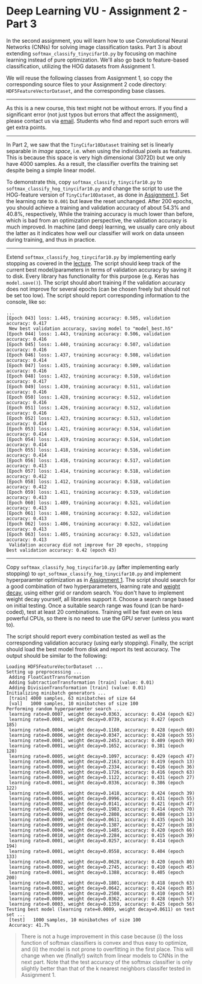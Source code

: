 
# Deep Learning VU - Assignment 2 - Part 3 #

In the second assignment, you will learn how to use Convolutional Neural Networks (CNNs) for solving image classification tasks. Part 3 is about extending `softmax_classify_tinycifar10.py` by focusing on machine learning instead of pure optimization. We'll also go back to feature-based classification, utilizing the HOG datasets from Assignment 1.

We will reuse the following classes from Assignment 1, so copy the corresponding source files to your Assignment 2 code directory: `HDF5FeatureVectorDataset`, and the corresponding base classes.

-----

As this is a new course, this text might not be without errors. If you find a significant error (not just typos but errors that affect the assignment), please contact us via [email](mailto:dlvc@caa.tuwien.ac.at). Students who find and report such errors will get extra points.

-----

In Part 2, we saw that the `TinyCifar10Dataset` training set is linearly separable in *image space*, i.e. when using the individual pixels as features. This is because this space is very high dimensional (3072D) but we only have 4000 samples. As a result, the classifier overfits the training set despite being a simple linear model.

To demonstrate this, copy `softmax_classify_tinycifar10.py` to `softmax_classify_hog_tinycifar10.py` and change the script to use the HOG-feature version of `TinyCifar10Dataset`, as done in [Assignment 1](https://github.com/cpra/dlvc2016/blob/master/assignments/assignment1/part3.md). Set the learning rate to `0.001` but leave the reset unchanged. After 200 epochs, you should achieve a training and validation accuracy of about 54.3% and 40.8%, respectively, While the training accuracy is much lower than before, which is bad from an optimization perspective, the validation accuracy is much improved. In machine (and deep) learning, we usually care only about the latter as it indicates how well our classifier will work on data unseen during training, and thus in practice.

-----

Extend `softmax_classify_hog_tinycifar10.py` by implementing early stopping as covered in the [lecture](https://github.com/cpra/dlvc2016/blob/master/lectures/lecture6.pdf). The script should keep track of the current best model/parameters in terms of validation accuracy by saving it to disk. Every library has functionality for this purpose (e.g. Keras has `model.save()`). The script should abort training if the validation accuracy does not improve for several epochs (can be chosen freely but should not be set too low). The script should report corresponding information to the console, like so:

    ...
    [Epoch 043] loss: 1.445, training accuracy: 0.505, validation accuracy: 0.417
     New best validation accuracy, saving model to "model_best.h5"
    [Epoch 044] loss: 1.443, training accuracy: 0.506, validation accuracy: 0.416
    [Epoch 045] loss: 1.440, training accuracy: 0.507, validation accuracy: 0.416
    [Epoch 046] loss: 1.437, training accuracy: 0.508, validation accuracy: 0.414
    [Epoch 047] loss: 1.435, training accuracy: 0.509, validation accuracy: 0.416
    [Epoch 048] loss: 1.432, training accuracy: 0.510, validation accuracy: 0.417
    [Epoch 049] loss: 1.430, training accuracy: 0.511, validation accuracy: 0.416
    [Epoch 050] loss: 1.428, training accuracy: 0.512, validation accuracy: 0.416
    [Epoch 051] loss: 1.426, training accuracy: 0.512, validation accuracy: 0.416
    [Epoch 052] loss: 1.423, training accuracy: 0.513, validation accuracy: 0.414
    [Epoch 053] loss: 1.421, training accuracy: 0.514, validation accuracy: 0.414
    [Epoch 054] loss: 1.419, training accuracy: 0.514, validation accuracy: 0.414
    [Epoch 055] loss: 1.418, training accuracy: 0.516, validation accuracy: 0.414
    [Epoch 056] loss: 1.416, training accuracy: 0.517, validation accuracy: 0.413
    [Epoch 057] loss: 1.414, training accuracy: 0.518, validation accuracy: 0.412
    [Epoch 058] loss: 1.412, training accuracy: 0.518, validation accuracy: 0.412
    [Epoch 059] loss: 1.411, training accuracy: 0.519, validation accuracy: 0.413
    [Epoch 060] loss: 1.409, training accuracy: 0.521, validation accuracy: 0.413
    [Epoch 061] loss: 1.408, training accuracy: 0.522, validation accuracy: 0.413
    [Epoch 062] loss: 1.406, training accuracy: 0.522, validation accuracy: 0.413
    [Epoch 063] loss: 1.405, training accuracy: 0.523, validation accuracy: 0.413
     Validation accuracy did not improve for 20 epochs, stopping
    Best validation accuracy: 0.42 (epoch 43)

-----

Copy `softmax_classify_hog_tinycifar10.py` (after implementing early stopping) to `opt_softmax_classify_hog_tinycifar10.py` and implement hyperparamter optimization as in [Assignment 1](https://github.com/cpra/dlvc2016/blob/master/assignments/assignment1/part2.md). The script should search for a good combination of two hyperparameters, learning rate and [weight decay](https://github.com/cpra/dlvc2016/blob/master/lectures/lecture6.pdf), using either grid or random search. You don't have to implement weight decay yourself, all libraries support it. Choose a search range based on initial testing. Once a suitable search range was found (can be hard-coded), test at least 20 combinations. Training will be fast even on less powerful CPUs, so there is no need to use the GPU server (unless you want to).

The script should report every combination tested as well as the corresponding validation accuracy (using early stopping). Finally, the script should load the best model from disk and report its test accuracy. The output should be similar to the following:

    Loading HDF5FeatureVectorDataset ...
    Setting up preprocessing ...
     Adding FloatCastTransformation
     Adding SubtractionTransformation [train] (value: 0.01)
     Adding DivisionTransformation [train] (value: 0.01)
    Initializing minibatch generators ...
     [train] 4000 samples, 63 minibatches of size 64
     [val]   1000 samples, 10 minibatches of size 100
    Performing random hyperparameter search ...
     learning rate=0.0007, weight decay=0.0363, accuracy: 0.434 (epoch 62)
     learning rate=0.0001, weight decay=0.0739, accuracy: 0.427 (epoch 185)
     learning rate=0.0004, weight decay=0.1160, accuracy: 0.428 (epoch 60)
     learning rate=0.0006, weight decay=0.0347, accuracy: 0.428 (epoch 55)
     learning rate=0.0001, weight decay=0.2453, accuracy: 0.409 (epoch 99)
     learning rate=0.0001, weight decay=0.1652, accuracy: 0.381 (epoch 128)
     learning rate=0.0005, weight decay=0.1097, accuracy: 0.429 (epoch 47)
     learning rate=0.0008, weight decay=0.2163, accuracy: 0.419 (epoch 13)
     learning rate=0.0009, weight decay=0.2334, accuracy: 0.416 (epoch 36)
     learning rate=0.0003, weight decay=0.1726, accuracy: 0.416 (epoch 63)
     learning rate=0.0009, weight decay=0.1122, accuracy: 0.431 (epoch 27)
     learning rate=0.0001, weight decay=0.0336, accuracy: 0.386 (epoch 122)
     learning rate=0.0005, weight decay=0.1418, accuracy: 0.424 (epoch 39)
     learning rate=0.0004, weight decay=0.0996, accuracy: 0.431 (epoch 55)
     learning rate=0.0008, weight decay=0.0141, accuracy: 0.421 (epoch 47)
     learning rate=0.0002, weight decay=0.1983, accuracy: 0.414 (epoch 70)
     learning rate=0.0009, weight decay=0.2808, accuracy: 0.408 (epoch 13)
     learning rate=0.0009, weight decay=0.0611, accuracy: 0.435 (epoch 34)
     learning rate=0.0009, weight decay=0.1387, accuracy: 0.427 (epoch 18)
     learning rate=0.0004, weight decay=0.1485, accuracy: 0.420 (epoch 66)
     learning rate=0.0010, weight decay=0.2284, accuracy: 0.415 (epoch 39)
     learning rate=0.0001, weight decay=0.0257, accuracy: 0.414 (epoch 194)
     learning rate=0.0001, weight decay=0.0558, accuracy: 0.404 (epoch 133)
     learning rate=0.0002, weight decay=0.0628, accuracy: 0.420 (epoch 80)
     learning rate=0.0009, weight decay=0.2745, accuracy: 0.410 (epoch 45)
     learning rate=0.0001, weight decay=0.1388, accuracy: 0.405 (epoch 200)
     learning rate=0.0002, weight decay=0.1801, accuracy: 0.418 (epoch 63)
     learning rate=0.0003, weight decay=0.0642, accuracy: 0.424 (epoch 85)
     learning rate=0.0009, weight decay=0.2508, accuracy: 0.410 (epoch 54)
     learning rate=0.0009, weight decay=0.0362, accuracy: 0.428 (epoch 57)
     learning rate=0.0003, weight decay=0.1359, accuracy: 0.425 (epoch 56)
    Testing best model (learning rate=0.0009, weight decay=0.0611) on test set ...
     [test]   1000 samples, 10 minibatches of size 100
     Accuracy: 41.7%

> There is not a huge improvement in this case because (i) the loss function of softmax classifiers is convex and thus easy to optimize, and (ii) the model is not prone to overfitting in the first place. This will change when we (finally!) switch from linear models to CNNs in the next part. Note that the test accuracy of the softmax classifier is only slightly better than that of the k nearest neighbors classifer tested in Assignment 1.
